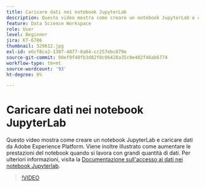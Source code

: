 ```yaml
---
title: Caricare dati nei notebook JupyterLab
description: Questo video mostra come creare un notebook JupyterLab e caricare dati da Adobe Experience Platform. Viene inoltre illustrato come aumentare le prestazioni del notebook quando si lavora con grandi quantità di dati.
feature: Data Science Workspace
role: User
level: Beginner
jira: KT-6786
thumbnail: 329612.jpg
exl-id: e6cf8ca2-1387-4877-8a04-cc257ebc879e
source-git-commit: 00ef0f40fb3d82f0c06428a35c0e402f46ab6774
workflow-type: tm+mt
source-wordcount: '93'
ht-degree: 0%

---
```


# Caricare dati nei notebook JupyterLab

Questo video mostra come creare un notebook JupyterLab e caricare dati da Adobe Experience Platform. Viene inoltre illustrato come aumentare le prestazioni del notebook quando si lavora con grandi quantità di dati. Per ulteriori informazioni, visita la [Documentazione sull&#39;accesso ai dati nei notebook Jupyterlab](https://experienceleague.adobe.com/docs/experience-platform/data-science-workspace/jupyterlab/access-notebook-data.html).

>[!VIDEO](https://video.tv.adobe.com/v/329612?learn=on)

